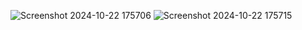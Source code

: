 ![Screenshot 2024-10-22 175706](https://github.com/user-attachments/assets/729e0309-fd5b-4898-8bee-002fe5c51828)
![Screenshot 2024-10-22 175715](https://github.com/user-attachments/assets/d7f107bc-15c1-43f4-b164-015c30a31531)
